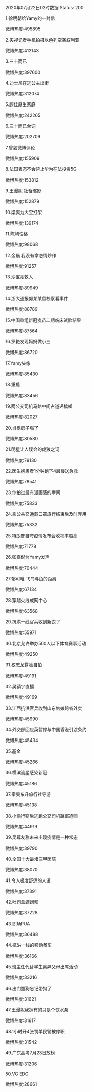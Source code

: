 2020年07月22日02时数据
Status: 200

1.徐明朝给Yamy的一封信

微博热度:495895

2.央视记者手机拍摄以色列空袭叙利亚

微博热度:412143

3.三十而已

微博热度:397600

4.迪士尼在逃公主出街

微博热度:312074

5.顾佳原生家庭

微博热度:242265

6.三十而已台词

微博热度:202709

7.曾毅微博评论

微博热度:155909

8.法国表态不会禁止华为在法投资5G

微博热度:153812

9.王漫妮 社畜缩影

微博热度:152879

10.梁爽为大宝打架

微博热度:139174

11.陈屿性格

微博热度:98068

12.金晨 我没有拿恋情炒作

微博热度:91257

13.沙宝亮救人

微博热度:89949

14.浙大通报努某某留校察看事件

微博热度:88789

15.中国重组新冠疫苗二期临床试验结果

微博热度:87564

16.罗艳发现妈妈做小三

微博热度:86720

17.Yamy头像

微博热度:85430

18.重启

微博热度:83456

19.两公交司机马路中间占道递槟榔

微博热度:82027

20.肖枫房子塌了

微博热度:80580

21.明星让人误会的虎狼之词

微博热度:79130

22.医生抱患者1分钟跑下4层楼送急救

微博热度:78541

23.你拍过最有漫画感的瞬间

微博热度:75833

24.乘公共交通戴口罩旅行结束后及时弃用

微博热度:75332

25.特朗普自夸疫情发布会收视率超高

微博热度:71778

26.张嘉倪为Yamy发声

微博热度:70444

27.郁可唯 飞鸟与鱼的距离

微博热度:67134

28.穿越火线戒网中心

微博热度:63568

29.抗洪一线官兵收到新衣了

微博热度:55971

30.北京允许举办500人以下体育赛事活动

微博热度:49250

31.权志龙露脸自拍

微博热度:49191

32.吴镇宇直播

微博热度:49169

33.江西抗洪官兵收到山东姑娘跨省外卖

微博热度:45990

34.外交部回应英暂停与中国香港引渡条约

微博热度:45434

35.基金

微博热度:45266

36.横滨流星感染新冠

微博热度:45186

37.秦昊东升旅行社导游

微博热度:45138

38.小偷行窃后逃跑公交司机跳窗追回

微博热度:44919

39.吴尊友称未来出现疫情是一种常态

微博热度:39790

40.全国十大最堵三甲医院

微博热度:38070

41.令人极度舒适的人设

微博热度:37391

42.吐司盒螺蛳粉

微博热度:37228

43.职场PUA

微博热度:36488

44.抗洪一线的移动餐车

微博热度:36166

45.班主任代替学生离异父母出席活动

微博热度:33216

46.出门遛狗忘记带狗了

微博热度:31621

47.王漫妮我拥有的只是个饮水泵

微博热度:31617

48.1小时开4张罚单民警被停职

微博热度:31542

49.广东高考7月23日放榜

微博热度:31206

50.VG EDG

微博热度:28661

